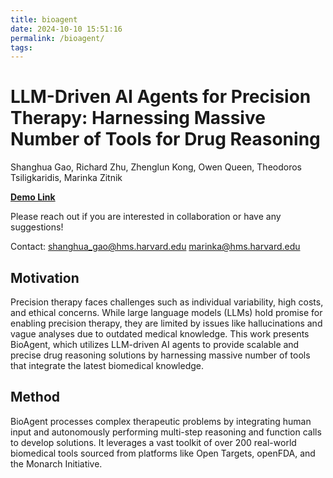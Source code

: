 ```yaml
---
title: bioagent
date: 2024-10-10 15:51:16
permalink: /bioagent/
tags:
---
```


# LLM-Driven AI Agents for Precision Therapy: Harnessing Massive Number of Tools for Drug Reasoning 

Shanghua Gao, Richard Zhu, Zhenglun Kong, Owen Queen, Theodoros Tsiligkaridis, Marinka Zitnik

[**Demo Link**](https://fd10def5e687fcb4ce.gradio.live/)

Please reach out if you are interested in collaboration or have any suggestions! 

Contact: shanghua_gao@hms.harvard.edu marinka@hms.harvard.edu 

## Motivation
Precision therapy faces challenges such as individual variability, high costs, and ethical concerns. While large language models (LLMs) hold promise for enabling precision therapy, they are limited by issues like hallucinations and vague analyses due to outdated medical knowledge. 
This work presents BioAgent, which utilizes LLM-driven AI agents to provide scalable and precise drug reasoning solutions by harnessing massive number of tools that integrate the latest biomedical knowledge.

## Method
BioAgent processes complex therapeutic problems by integrating human input and autonomously performing multi-step reasoning and function calls to develop solutions. It leverages a vast toolkit of over 200 real-world biomedical tools sourced from platforms like Open Targets, openFDA, and the Monarch Initiative.






